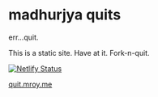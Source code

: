 # madhurjya quits

err...quit.

This is a static site. Have at it. Fork-n-quit.

[![Netlify Status](https://api.netlify.com/api/v1/badges/584e8116-7c61-45bb-86e3-df09fb4c46d8/deploy-status)](https://app.netlify.com/sites/jakequits/deploys)

[quit.mroy.me](https://quit.mroy.me)
